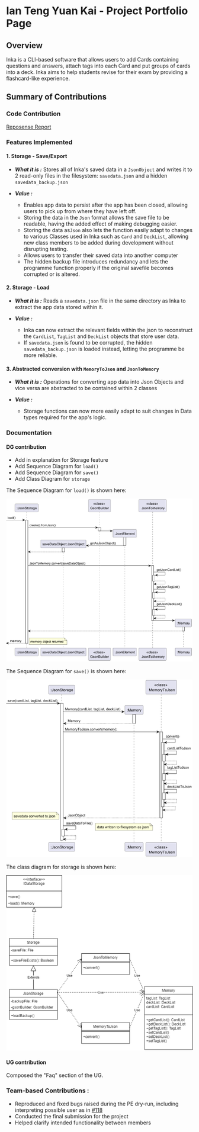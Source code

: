# Ian Teng Yuan Kai - Project Portfolio Page

## Overview

Inka is a CLI-based software that allows users to add Cards containing questions and answers, attach tags into each Card
and put groups of cards into a deck. Inka aims to help students revise for their exam by providing a flashcard-like
experience.

## Summary of Contributions

### Code Contribution
[Reposense Report](https://nus-cs2113-ay2223s2.github.io/tp-dashboard/?search=&sort=groupTitle&sortWithin=title&timeframe=commit&mergegroup=&groupSelect=groupByRepos&breakdown=true&checkedFileTypes=docs~functional-code~test-code~other&since=2023-02-17&tabOpen=true&zFR=false&tabType=authorship&tabAuthor=iantenkai&tabRepo=AY2223S2-CS2113-F10-1%2Ftp%5Bmaster%5D&authorshipIsMergeGroup=false&authorshipFileTypes=docs~functional-code~test-code~other&authorshipIsBinaryFileTypeChecked=false&authorshipIsIgnoredFilesChecked=false)


### Features Implemented

#### 1. Storage - Save/Export

- ***What it is :***
  Stores all of Inka's saved data in a `JsonObject` and writes it to 2 read-only files in the filesystem: `savedata.json` and a hidden `savedata_backup.json`

- ***Value :***
  - Enables app data to persist after the app has been closed, allowing users to pick up from where they have left off.
  - Storing the data in the `Json` format allows the save file to be readable, having the added effect of making debugging easier. 
  - Storing the data as`Json` also lets the function easily adapt to changes to various Classes used in Inka such as `Card` and `DeckList`, allowing new class members to be added during development without disrupting testing.
  - Allows users to transfer their saved data into another computer
  - The hidden backup file introduces redundancy and lets the programme function properly if the original savefile becomes corrupted or is altered.

#### 2. Storage - Load

- ***What it is :***
  Reads a `savedata.json` file in the same directory as Inka to extract the app data stored within it.

- ***Value :***
  - Inka can now extract the relevant fields within the json to reconstruct the `CardList`, `TagList` and `DeckList` objects that store user data.
  - If `savedata.json` is found to be corrupted, the hidden `savedata_backup.json` is loaded instead, letting the programme be more reliable.
#### 3. Abstracted conversion with `MemoryToJson` and `JsonToMemory`

- ***What it is :***
  Operations for converting app data into Json Objects and vice versa are abstracted to be contained within 2 classes

- ***Value :***
    - Storage functions can now more easily adapt to suit changes in Data types required for the app's logic.

    



### Documentation

#### DG contribution

- Add in explanation for Storage feature
- Add Sequence Diagram for `load()`
- Add Sequence Diagram for `save()`
- Add Class Diagram for `storage`

The Sequence Diagram for `load()` is shown here:

![load sequence diagram](../img/LoadSequenceDiagram.PNG)

The Sequence Diagram for `save()` is shown here:

![save sequence diagram](../img/SaveSequenceDiagram.PNG)

The class diagram for storage is shown here:

![Storage Class Diagram](../img/NewStorageClassDiagram.PNG)

#### UG contribution

Composed the "Faq" section of the UG.

### Team-based Contributions :
- Reproduced and fixed bugs raised during the PE dry-run, including interpreting possible user as in [#118](https://github.com/AY2223S2-CS2113-F10-1/tp/issues/118)
- Conducted the final submission for the project
- Helped clarify intended functionality between members








